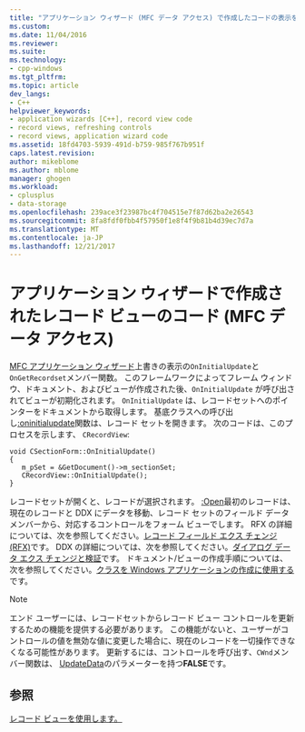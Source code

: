 ```yaml
---
title: "アプリケーション ウィザード (MFC データ アクセス) で作成したコードの表示を記録 |Microsoft ドキュメント"
ms.custom: 
ms.date: 11/04/2016
ms.reviewer: 
ms.suite: 
ms.technology:
- cpp-windows
ms.tgt_pltfrm: 
ms.topic: article
dev_langs:
- C++
helpviewer_keywords:
- application wizards [C++], record view code
- record views, refreshing controls
- record views, application wizard code
ms.assetid: 18fd4703-5939-491d-b759-985f767b951f
caps.latest.revision: 
author: mikeblome
ms.author: mblome
manager: ghogen
ms.workload:
- cplusplus
- data-storage
ms.openlocfilehash: 239ace3f23987bc4f704515e7f87d62ba2e26543
ms.sourcegitcommit: 8fa8fdf0fbb4f57950f1e8f4f9b81b4d39ec7d7a
ms.translationtype: MT
ms.contentlocale: ja-JP
ms.lasthandoff: 12/21/2017
---
```

# <a name="record-view-code-created-by-application-wizard--mfc-data-access"></a>アプリケーション ウィザードで作成されたレコード ビューのコード (MFC データ アクセス)
[MFC アプリケーション ウィザード](../mfc/reference/database-support-mfc-application-wizard.md)上書きの表示の`OnInitialUpdate`と`OnGetRecordset`メンバー関数。 このフレームワークによってフレーム ウィンドウ、ドキュメント、およびビューが作成された後、`OnInitialUpdate` が呼び出されてビューが初期化されます。 `OnInitialUpdate` は、レコードセットへのポインターをドキュメントから取得します。 基底クラスへの呼び出し[:oninitialupdate](../mfc/reference/cview-class.md#oninitialupdate)関数は、レコード セットを開きます。 次のコードは、このプロセスを示します、 `CRecordView`:  
  
```  
void CSectionForm::OnInitialUpdate()  
{  
   m_pSet = &GetDocument()->m_sectionSet;  
   CRecordView::OnInitialUpdate();  
}  
```  
  
 レコードセットが開くと、レコードが選択されます。 [:Open](../mfc/reference/crecordset-class.md#open)最初のレコードは、現在のレコードと DDX にデータを移動、レコード セットのフィールド データ メンバーから、対応するコントロールをフォーム ビューでします。 RFX の詳細については、次を参照してください。[レコード フィールド エクス チェンジ (RFX)](../data/odbc/record-field-exchange-rfx.md)です。 DDX の詳細については、次を参照してください。[ダイアログ データ エクス チェンジと検証](../mfc/dialog-data-exchange-and-validation.md)です。 ドキュメント/ビューの作成手順については、次を参照してください。[クラスを Windows アプリケーションの作成に使用する](../mfc/using-the-classes-to-write-applications-for-windows.md)です。  
  
> [!NOTE]
>  エンド ユーザーには、レコードセットからレコード ビュー コントロールを更新するための機能を提供する必要があります。 この機能がないと、ユーザーがコントロールの値を無効な値に変更した場合に、現在のレコードを一切操作できなくなる可能性があります。 更新するには、コントロールを呼び出す、`CWnd`メンバー関数は、 [UpdateData](../mfc/reference/cwnd-class.md#updatedata)のパラメーターを持つ**FALSE**です。  
  
## <a name="see-also"></a>参照  
 [レコード ビューを使用します。](../data/using-a-record-view-mfc-data-access.md)